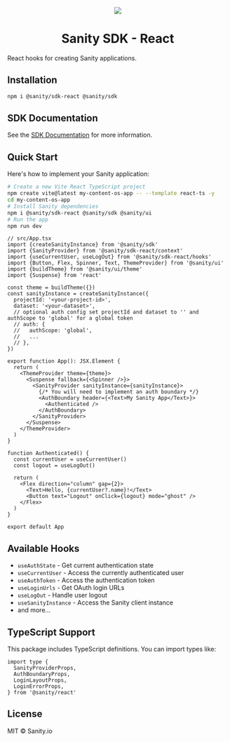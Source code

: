 <p align="center">
  <a href="https://sanity.io">
    <img src="https://cdn.sanity.io/images/3do82whm/next/1dfce9dde7a62ccaa8e8377254a1e919f6c07ad3-128x128.svg" />
  </a>
  <h1 align="center">Sanity SDK - React</h1>
</p>

React hooks for creating Sanity applications.

## Installation

```bash
npm i @sanity/sdk-react @sanity/sdk
```

## SDK Documentation

See the [SDK Documentation](https://sdk-docs.sanity.dev) for more information.

## Quick Start

Here's how to implement your Sanity application:

```bash
# Create a new Vite React TypeScript project
npm create vite@latest my-content-os-app -- --template react-ts -y
cd my-content-os-app
# Install Sanity dependencies
npm i @sanity/sdk-react @sanity/sdk @sanity/ui
# Run the app
npm run dev
```

```tsx
// src/App.tsx
import {createSanityInstance} from '@sanity/sdk'
import {SanityProvider} from '@sanity/sdk-react/context'
import {useCurrentUser, useLogOut} from '@sanity/sdk-react/hooks'
import {Button, Flex, Spinner, Text, ThemeProvider} from '@sanity/ui'
import {buildTheme} from '@sanity/ui/theme'
import {Suspense} from 'react'

const theme = buildTheme({})
const sanityInstance = createSanityInstance({
  projectId: '<your-project-id>',
  dataset: '<your-dataset>',
  // optional auth config set projectId and dataset to '' and authScope to 'global' for a global token
  // auth: {
  //   authScope: 'global',
  //   ...
  // },
})

export function App(): JSX.Element {
  return (
    <ThemeProvider theme={theme}>
      <Suspense fallback={<Spinner />}>
        <SanityProvider sanityInstance={sanityInstance}>
          {/* You will need to implement an auth boundary */}
          <AuthBoundary header={<Text>My Sanity App</Text>}>
            <Authenticated />
          </AuthBoundary>
        </SanityProvider>
      </Suspense>
    </ThemeProvider>
  )
}

function Authenticated() {
  const currentUser = useCurrentUser()
  const logout = useLogOut()

  return (
    <Flex direction="column" gap={2}>
      <Text>Hello, {currentUser?.name}!</Text>
      <Button text="Logout" onClick={logout} mode="ghost" />
    </Flex>
  )
}

export default App
```

## Available Hooks

- `useAuthState` - Get current authentication state
- `useCurrentUser` - Access the currently authenticated user
- `useAuthToken` - Access the authentication token
- `useLoginUrls` - Get OAuth login URLs
- `useLogOut` - Handle user logout
- `useSanityInstance` - Access the Sanity client instance
- and more...

## TypeScript Support

This package includes TypeScript definitions. You can import types like:

```tsx
import type {
  SanityProviderProps,
  AuthBoundaryProps,
  LoginLayoutProps,
  LoginErrorProps,
} from '@sanity/react'
```

## License

MIT © Sanity.io
